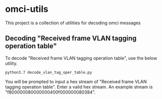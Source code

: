 # omci-utils
This project is a collection of utilities for decoding omci messages

## Decoding "Received frame VLAN tagging operation table"
To decode "Received frame VLAN tagging operation table", use the below utility. 
```shell
python3.7 decode_vlan_tag_oper_table.py
```
You will be prompted to input a hex stream of "Received frame VLAN tagging operation table". Enter a valid hex stream.
An example stream is "f800000080000000400f000000080384".
